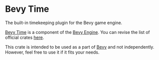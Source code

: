 # Bevy Time

The built-in timekeeping plugin for the Bevy game engine.

[Bevy Time](https://github.com/bevyengine/bevy/tree/main/crates/bevy_time)  is a component of the [Bevy Engine](https://bevyengine.org/). You can revise the list of official crates [here](https://github.com/bevyengine/bevy/tree/main/crates).

This crate is intended to be used as a part of [Bevy](https://crates.io/crates/bevy) and not independently. However, feel free to use it if it fits your needs.
